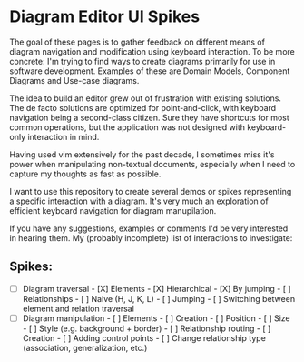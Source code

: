 # Diagram Editor UI Spikes

The goal of these pages is to gather feedback on different means of
diagram navigation and modification using keyboard interaction. To be
more concrete: I'm trying to find ways to create diagrams primarily
for use in software development. Examples of these are Domain Models,
Component Diagrams and Use-case diagrams.

The idea to build an editor grew out of frustration with existing
solutions. The de facto solutions are optimized for point-and-click,
with keyboard navigation being a second-class citizen. Sure they have
shortcuts for most common operations, but the application was not
designed with keyboard-only interaction in mind.

Having used vim extensively for the past decade, I sometimes miss it's
power when manipulating non-textual documents, especially when I need
to capture my thoughts as fast as possible.

I want to use this repository to create several demos or spikes
representing a specific interaction with a diagram. It's very much an
exploration of efficient keyboard navigation for diagram manupilation.

If you have any suggestions, examples or comments I'd be very
interested in hearing them. My (probably incomplete) list of
interactions to investigate:

## Spikes:

- [ ] Diagram traversal
      - [X] Elements
            - [X] Hierarchical
	    - [X] By jumping
      - [ ] Relationships
	    - [ ] Naive (H, J, K, L)
	    - [ ] Jumping
      - [ ] Switching between element and relation traversal
- [ ] Diagram manipulation
      - [ ] Elements
            - [ ] Creation
            - [ ] Position
	    - [ ] Size
	    - [ ] Style (e.g. background + border)
      - [ ] Relationship routing
            - [ ] Creation
            - [ ] Adding control points
	    - [ ] Change relationship type (association, generalization, etc.)
